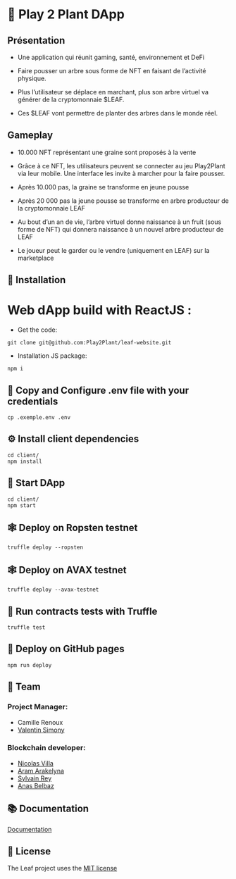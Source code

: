 # 🍃 Play 2 Plant DApp

## Présentation
* Une application qui réunit gaming, santé, environnement et DeFi

* Faire pousser un arbre sous forme de NFT en faisant de l’activité physique. 

* Plus l’utilisateur se déplace en marchant, plus son arbre virtuel va générer de la cryptomonnaie $LEAF. 

* Ces $LEAF vont permettre de planter des arbres dans le monde réel.

## Gameplay

* 10.000 NFT représentant une graine sont proposés à la vente 

* Grâce à ce NFT, les utilisateurs peuvent se connecter au jeu Play2Plant via leur mobile.  Une interface les invite à marcher pour  la faire pousser. 

* Après 10.000 pas, la graine se transforme en jeune pousse

* Après 20 000 pas la jeune pousse se transforme en arbre producteur de la cryptomonnaie LEAF

* Au bout d’un an de vie, l’arbre virtuel donne naissance à un fruit (sous forme de NFT) qui donnera naissance à un nouvel arbre producteur de LEAF

* Le joueur peut le garder ou le vendre (uniquement en LEAF) sur la marketplace


## 🔧 Installation

# Web dApp build with ReactJS :

* Get the code:

`git clone git@github.com:Play2Plant/leaf-website.git`

* Installation JS package:

`npm i`

## 🔧 Copy and Configure .env file with your credentials

`cp .exemple.env .env`

## ⚙️ Install client dependencies

```
cd client/
npm install
```

## 🚀 Start DApp

```
cd client/
npm start
```

## 🕸️ Deploy on Ropsten testnet

`truffle deploy --ropsten`

## 🕸️ Deploy on AVAX testnet

`truffle deploy --avax-testnet`

## 🧪 Run contracts tests with Truffle

`truffle test`

## 📜 Deploy on GitHub pages

`npm run deploy`

## 🤝 Team

### Project Manager:
* Camille Renoux
* [Valentin Simony](https://github.com/valsim)

### Blockchain developer:
* [Nicolas Villa](https://github.com/Boyquotes)
* [Aram Arakelyna](https://github.com/AramArDev)
* [Sylvain Rey](https://github.com/Slymaster)
* [Anas Belbaz](https://github.com/belbazanas)

## 📚 Documentation

[Documentation](https://github.com/Play2Plant/leaf-website/tree/main/documentation)

## 📝 License

The Leaf project uses the [MIT license](https://github.com/Play2Plant/leaf-website/blob/main/LICENSE)
